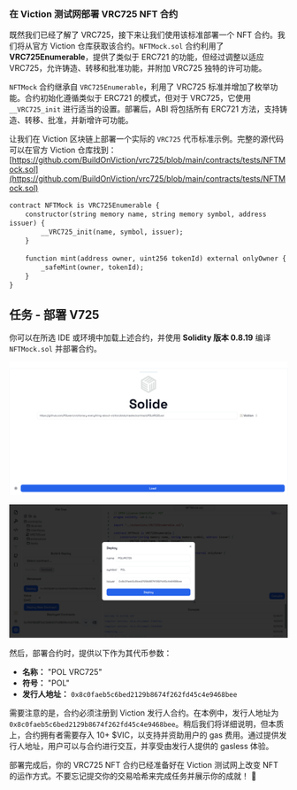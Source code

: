 ### 在 Viction 测试网部署 VRC725 NFT 合约

既然我们已经了解了 VRC725，接下来让我们使用该标准部署一个 NFT 合约。我们将从官方 Viction 仓库获取该合约。`NFTMock.sol` 合约利用了 **VRC725Enumerable**，提供了类似于 ERC721 的功能，但经过调整以适应 VRC725，允许铸造、转移和批准功能，并附加 VRC725 独特的许可功能。

`NFTMock` 合约继承自 `VRC725Enumerable`，利用了 VRC725 标准并增加了枚举功能。合约初始化遵循类似于 ERC721 的模式，但对于 VRC725，它使用 `__VRC725_init` 进行适当的设置。部署后，ABI 将包括所有 ERC721 方法，支持铸造、转移、批准，并新增许可功能。

让我们在 Viction 区块链上部署一个实际的 `VRC725` 代币标准示例。完整的源代码可以在官方 Viction 仓库找到：[https://github.com/BuildOnViction/vrc725/blob/main/contracts/tests/NFTMock.sol](https://github.com/BuildOnViction/vrc725/blob/main/contracts/tests/NFTMock.sol)

```solidity
contract NFTMock is VRC725Enumerable {
    constructor(string memory name, string memory symbol, address issuer) {
        __VRC725_init(name, symbol, issuer);
    }

    function mint(address owner, uint256 tokenId) external onlyOwner {
        _safeMint(owner, tokenId);
    }
}
```

## 任务 - 部署 V725

你可以在所选 IDE 或环境中加载上述合约，并使用 **Solidity 版本 0.8.19** 编译 `NFTMock.sol` 并部署合约。

![](https://raw.githubusercontent.com/POLearn/victionary-everything-about-viction/refs/heads/master/content/assets/images/vrc25_contract.png)

![](https://raw.githubusercontent.com/POLearn/victionary-everything-about-viction/refs/heads/master/content/assets/images/vrc725_deploy.png)

然后，部署合约时，提供以下作为其代币参数：
- **名称：** "POL VRC725"  
- **符号：** "POL"  
- **发行人地址：** `0x8c0faeb5c6bed2129b8674f262fd45c4e9468bee`  

需要注意的是，合约必须注册到 Viction 发行人合约。在本例中，发行人地址为 `0x8c0faeb5c6bed2129b8674f262fd45c4e9468bee`。稍后我们将详细说明，但本质上，合约拥有者需要存入 10+ $VIC，以支持并资助用户的 gas 费用。通过提供发行人地址，用户可以与合约进行交互，并享受由发行人提供的 gasless 体验。

部署完成后，你的 VRC725 NFT 合约已经准备好在 Viction 测试网上改变 NFT 的运作方式。不要忘记提交你的交易哈希来完成任务并展示你的成就！ 🎉